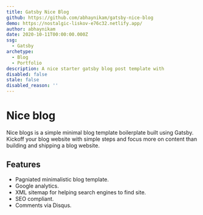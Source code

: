 ```yaml
---
title: Gatsby Nice Blog
github: https://github.com/abhaynikam/gatsby-nice-blog
demo: https://nostalgic-liskov-e76c32.netlify.app/
author: abhaynikam
date: 2020-10-11T00:00:00.000Z
ssg:
  - Gatsby
archetype:
  - Blog
  - Portfolio
description: A nice starter gatsby blog post template with
disabled: false
stale: false
disabled_reason: ''
---
```


# Nice blog

Nice blogs is a simple minimal blog template boilerplate built using Gatsby. Kickoff your blog website with simple steps and focus more on content than building and shipping a blog website.

## Features

* Pagniated minimalistic blog template.
* Google analytics.
* XML sitemap for helping search engines to find site.
* SEO compliant.
* Comments via Disqus.
